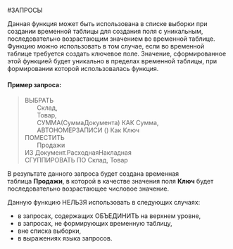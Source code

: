 #ЗАПРОСЫ 

Данная функция может быть использована в списке выборки при создании временной таблицы для создания поля с уникальным, последовательно возрастающим значением во временной таблице. Функцию можно использовать в том случае, если во временной таблице требуется создать ключевое поле. Значение, сформированное этой функцией будет уникально в пределах временной таблицы, при формировании которой использовалась функция.

#### Пример запроса:

> ВЫБРАТЬ   
>        Склад,  
>        Товар,  
>        СУММА(СуммаДокумента) КАК Сумма,  
>        АВТОНОМЕРЗАПИСИ () Как Ключ  
> ПОМЕСТИТЬ  
>        Продажи  
> ИЗ Документ.РасходнаяНакладная  
> СГУППИРОВАТЬ ПО Склад, Товар

В результате данного запроса будет создана временная таблица **Продажи**, в которой в качестве значения поля **Ключ** будет последовательно возрастающее числовое значение.

Данную функцию НЕЛЬЗЯ использовать в следующих случаях:

- в запросах, содержащих ОБЪЕДИНИТЬ на верхнем уровне, 
- в запросах, не формирующих временную таблицу, 
- вне списка выборки, 
- в выражениях языка запросов.